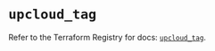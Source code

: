 # `upcloud_tag`

Refer to the Terraform Registry for docs: [`upcloud_tag`](https://registry.terraform.io/providers/upcloudltd/upcloud/5.10.0/docs/resources/tag).
